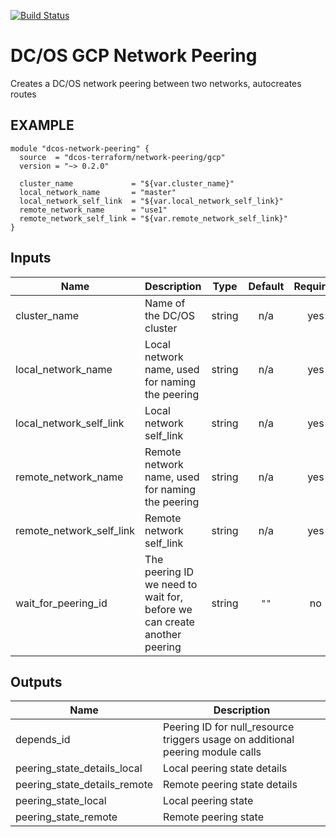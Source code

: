 [![Build Status](https://jenkins-terraform.mesosphere.com/service/dcos-terraform-jenkins/buildStatus/icon?job=dcos-terraform%2Fterraform-gcp-network-peering%2Fsupport%252F0.2.x)](https://jenkins-terraform.mesosphere.com/service/dcos-terraform-jenkins/job/dcos-terraform/job/terraform-gcp-network-peering/job/support%252F0.2.x/)

DC/OS GCP Network Peering
=============================

Creates a DC/OS network peering between two networks, autocreates routes

EXAMPLE
-------

```hcl
module "dcos-network-peering" {
  source  = "dcos-terraform/network-peering/gcp"
  version = "~> 0.2.0"

  cluster_name             = "${var.cluster_name}"
  local_network_name       = "master"
  local_network_self_link  = "${var.local_network_self_link}"
  remote_network_name      = "use1"
  remote_network_self_link = "${var.remote_network_self_link}"
}
```

## Inputs

| Name | Description | Type | Default | Required |
|------|-------------|:----:|:-----:|:-----:|
| cluster\_name | Name of the DC/OS cluster | string | n/a | yes |
| local\_network\_name | Local network name, used for naming the peering | string | n/a | yes |
| local\_network\_self\_link | Local network self_link | string | n/a | yes |
| remote\_network\_name | Remote network name, used for naming the peering | string | n/a | yes |
| remote\_network\_self\_link | Remote network self_link | string | n/a | yes |
| wait\_for\_peering\_id | The peering ID we need to wait for, before we can create another peering | string | `""` | no |

## Outputs

| Name | Description |
|------|-------------|
| depends\_id | Peering ID for null_resource triggers usage on additional peering module calls |
| peering\_state\_details\_local | Local peering state details |
| peering\_state\_details\_remote | Remote peering state details |
| peering\_state\_local | Local peering state |
| peering\_state\_remote | Remote peering state |


